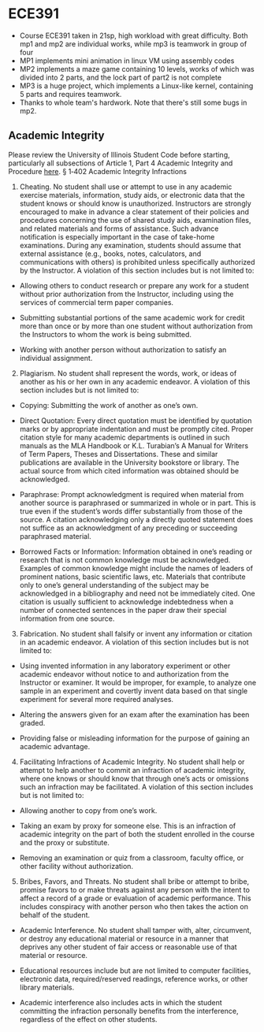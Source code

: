 # ECE391
* Course ECE391 taken in 21sp, high workload with great difficulty. Both mp1 and mp2 are individual works, while mp3 is teamwork in group of four<br/>
* MP1 implements mini animation in linux VM using assembly codes<br/>
* MP2 implements a maze game containing 10 levels, works of which was divided into 2 parts, and the lock part of part2 is not complete<br/>
* MP3 is a huge project, which implements a Linux-like kernel, containing 5 parts and requires teamwork.<br/>
* Thanks to whole team's hardwork. Note that there's still some bugs in mp2.
## Academic Integrity
Please review the University of Illinois Student Code before starting, particularly all subsections of Article 1, Part 4 Academic Integrity and Procedure [here](https://studentcode.illinois.edu/article1/part4/1-401/).
§ 1‑402 Academic Integrity Infractions

1. Cheating. No student shall use or attempt to use in any academic exercise materials, information, study aids, or electronic data that the student knows or should know is unauthorized. Instructors are strongly encouraged to make in advance a clear statement of their policies and procedures concerning the use of shared study aids, examination files, and related materials and forms of assistance. Such advance notification is especially important in the case of take-home examinations. During any examination, students should assume that external assistance (e.g., books, notes, calculators, and communications with others) is prohibited unless specifically authorized by the Instructor. A violation of this section includes but is not limited to:

  - Allowing others to conduct research or prepare any work for a student without prior authorization from the Instructor, including using the services of commercial term paper companies.

  - Submitting substantial portions of the same academic work for credit more than once or by more than one student without authorization from the Instructors to whom the work is being submitted.

  - Working with another person without authorization to satisfy an individual assignment.

2. Plagiarism. No student shall represent the words, work, or ideas of another as his or her own in any academic endeavor. A violation of this section includes but is not limited to:

  - Copying: Submitting the work of another as one’s own.

  - Direct Quotation: Every direct quotation must be identified by quotation marks or by appropriate indentation and must be promptly cited. Proper citation style for many academic departments is outlined in such manuals as the MLA Handbook or K.L. Turabian’s A Manual for Writers of Term Papers, Theses and Dissertations. These and similar publications are available in the University bookstore or library. The actual source from which cited information was obtained should be acknowledged.

  - Paraphrase: Prompt acknowledgment is required when material from another source is paraphrased or summarized in whole or in part. This is true even if the student’s words differ substantially from those of the source. A citation acknowledging only a directly quoted statement does not suffice as an acknowledgment of any preceding or succeeding paraphrased material.

  - Borrowed Facts or Information: Information obtained in one’s reading or research that is not common knowledge must be acknowledged. Examples of common knowledge might include the names of leaders of prominent nations, basic scientific laws, etc. Materials that contribute only to one’s general understanding of the subject may be acknowledged in a bibliography and need not be immediately cited. One citation is usually sufficient to acknowledge indebtedness when a number of connected sentences in the paper draw their special information from one source.

3. Fabrication. No student shall falsify or invent any information or citation in an academic endeavor. A violation of this section includes but is not limited to:

  - Using invented information in any laboratory experiment or other academic endeavor without notice to and authorization from the Instructor or examiner. It would be improper, for example, to analyze one sample in an experiment and covertly invent data based on that single experiment for several more required analyses.

  - Altering the answers given for an exam after the examination has been graded.

  - Providing false or misleading information for the purpose of gaining an academic advantage.

4. Facilitating Infractions of Academic Integrity. No student shall help or attempt to help another to commit an infraction of academic integrity, where one knows or should know that through one’s acts or omissions such an infraction may be facilitated. A violation of this section includes but is not limited to:

  - Allowing another to copy from one’s work.

  - Taking an exam by proxy for someone else. This is an infraction of academic integrity on the part of both the student enrolled in the course and the proxy or substitute.

  - Removing an examination or quiz from a classroom, faculty office, or other facility without authorization.

5. Bribes, Favors, and Threats. No student shall bribe or attempt to bribe, promise favors to or make threats against any person with the intent to affect a record of a grade or evaluation of academic performance. This includes conspiracy with another person who then takes the action on behalf of the student.

  - Academic Interference. No student shall tamper with, alter, circumvent, or destroy any educational material or resource in a manner that deprives any other student of fair access or reasonable use of that material or resource.

  - Educational resources include but are not limited to computer facilities, electronic data, required/reserved readings, reference works, or other library materials.

  - Academic interference also includes acts in which the student committing the infraction personally benefits from the interference, regardless of the effect on other students.
